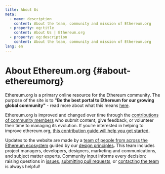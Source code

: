 ```yaml
---
title: About Us
meta:
  - name: description
    content: About the team, community and mission of Ethereum.org
  - property: og:title
    content: About Us | Ethereum.org
  - property: og:description
    content: About the team, community and mission of Ethereum.org
lang: en
---
```


# About Ethereum.org {#about-ethereumorg}

Ethereum.org is a primary online resource for the Ethereum community. The purpose of the site is to **"Be the best portal to Ethereum for our growing global community"** - read more about what this means [here](https://github.com/ethereum/ethereum-org-website/blob/dev/purpose.md).

Ethereum.org is improved and changed over time through the [contributions of community members](https://github.com/ethereum/ethereum-org-website#contributors) who submit content, give feedback, or volunteer their time to managing its evolution. If you’re interested in helping to improve ethereum.org, [this contribution guide will help you get started](https://github.com/ethereum/ethereum-org-website).

Updates to the website are made by a [team of people from across the Ethereum ecosystem](https://github.com/ethereum/ethereum-org-website#contributors) guided by our [design principles](https://github.com/ethereum/ethereum-org-website/blob/dev/design-principles.md). This team includes project managers, developers, designers, marketing and communications, and subject matter experts. Community input informs every decision: raising questions in [issues](https://github.com/ethereum/ethereum-org-website/issues), [submitting pull requests](https://github.com/ethereum/ethereum-org-website/pulls), or [contacting the team](https://twitter.com/ethdotorg) is always helpful!
